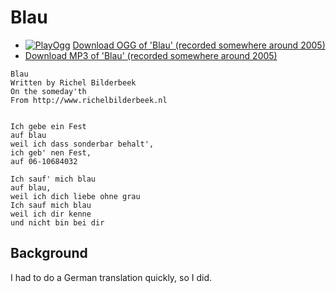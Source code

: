# Blau

-   [![PlayOgg](http://static.fsf.org/playogg/Play_ogg_80x15.png "I support PlayOgg!")](http://playogg.org)
    [Download OGG of 'Blau' (recorded somewhere
    around 2005)](CD04_01Blau.ogg)
-   [Download MP3 of 'Blau' (recorded somewhere
    around 2005)](CD04_01Blau.mp3)

```
Blau
Written by Richel Bilderbeek
On the someday'th
From http://www.richelbilderbeek.nl


Ich gebe ein Fest
auf blau
weil ich dass sonderbar behalt',
ich geb' nen Fest,
auf 06-10684032

Ich sauf' mich blau
auf blau,
weil ich dich liebe ohne grau
Ich sauf mich blau
weil ich dir kenne
und nicht bin bei dir
```

## Background

I had to do a German translation quickly, so I did.